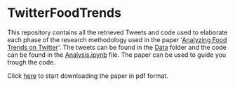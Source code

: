 # TwitterFoodTrends
This repository contains all the retrieved Tweets and code used to elaborate each phase of the research methodology used in the paper '[Analyzing Food Trends on Twitter]()'.
The tweets can be found in the [Data](Data) folder and the code can be found in the [Analysis.ipynb](Analysis.ipynb) file. The paper can be used to guide you trough the code. 

Click [here]() to start downloading the paper in pdf format.
